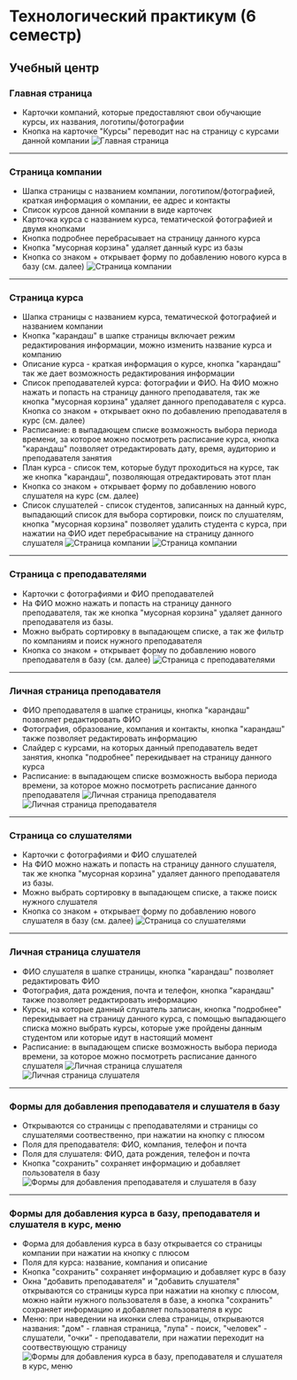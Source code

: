 # Технологический практикум (6 семестр)
## Учебный центр

### Главная страница
* Карточки компаний, которые предоставляют свои обучающие курсы, их названия, логотипы/фотографии
* Кнопка на карточке "Курсы" переводит нас на страницу с курсами данной компании
![Главная страница](main.jpg)
---
### Страница компании
* Шапка страницы с названием компании, логотипом/фотографией, краткая информация о компании, ее адрес и контакты
* Список курсов данной компании в виде карточек
* Карточка курса с названием курса, тематической фотографией и двумя кнопками
* Кнопка подробнее перебрасывает на страницу данного курса
* Кнопка "мусорная корзина" удаляет данный курс из базы
* Кнопка со знаком + открывает форму по добавлению нового курса в базу (см. далее)
![Страница компании](company.jpg)
---
### Страница курса
* Шапка страницы с названием курса, тематической фотографией и названием компании
* Кнопка "карандаш" в шапке страницы включает режим редактирования информации, можно изменить название курса и компанию
* Описание курса - краткая информация о курсе, кнопка "карандаш" так же дает возможность редактирования информации
* Список преподавателей курса: фотографии и ФИО. На ФИО можно нажать и попасть на страницу данного преподавателя, так же кнопка "мусорная корзина" удаляет данного преподавателя с курса. Кнопка со знаком + открывает окно по добавлению преподавателя в курс (см. далее)
* Расписание: в выпадающем списке возможность выбора периода времени, за которое можно посмотреть расписание курса, кнопка "карандаш" позволяет отредактировать дату, время, аудиторию и преподавателя занятия
* План курса - список тем, которые будут проходиться на курсе, так же кнопка "карандаш", позволяющая отредактировать этот план
* Кнопка со знаком + открывает форму по добавлению нового слушателя на курс (см. далее)
* Список слушателей - список студентов, записанных на данный курс, выпадающий список для выбора сортировки, поиск по слушателям, кнопка "мусорная корзина" позволяет удалить студента с курса, при нажатии на ФИО идет перебрасывание на страницу данного слушателя
![Страница компании](course.jpg)
![Страница компании](course2.jpg)
---
### Страница с преподавателями
* Карточки с фотографиями и ФИО преподавателей
* На ФИО можно нажать и попасть на страницу данного преподавателя, так же кнопка "мусорная корзина" удаляет данного преподавателя из базы.
* Можно выбрать сортировку в выпадающем списке, а так же фильтр по компаниям и поиск нужного преподавателя
* Кнопка со знаком + открывает форму по добавлению нового преподавателя в базу (см. далее)
![Страница с преподавателями](teachers.jpg)
---
### Личная страница преподавателя
* ФИО преподавателя в шапке страницы, кнопка "карандаш" позволяет редактировать ФИО
* Фотография, образование, компания и контакты, кнопка "карандаш" также позволяет редактировать информацию
* Слайдер с курсами, на которых данный преподаватель ведет занятия, кнопка "подробнее" перекидывает на страницу данного курса
* Расписание: в выпадающем списке возможность выбора периода времени, за которое можно посмотреть расписание данного преподавателя
![Личная страница преподавателя](teacher.jpg)
![Личная страница преподавателя](teacher2.jpg)
---
### Страница со слушателями
* Карточки с фотографиями и ФИО слушателей
* На ФИО можно нажать и попасть на страницу данного слушателя, так же кнопка "мусорная корзина" удаляет данного преподавателя из базы.
* Можно выбрать сортировку в выпадающем списке, а также поиск нужного слушателя
* Кнопка со знаком + открывает форму по добавлению нового слушателя в базу (см. далее)
![Страница со слушателями](students.jpg)
---
### Личная страница слушателя
* ФИО слушателя в шапке страницы, кнопка "карандаш" позволяет редактировать ФИО
* Фотография, дата рождения, почта и телефон, кнопка "карандаш" также позволяет редактировать информацию
* Курсы, на которые данный слушатель записан, кнопка "подробнее" перекидывает на страницу данного курса, с помощью выпадающего списка можно выбрать курсы, которые уже пройдены данным студентом или которые идут в настоящий момент
* Расписание: в выпадающем списке возможность выбора периода времени, за которое можно посмотреть расписание данного слушателя
![Личная страница слушателя](student.jpg)
![Личная страница слушателя](student2.jpg)
---
### Формы для добавления преподавателя и слушателя в базу
* Открываются со страницы с преподавателями и страницы со слушателями соотвественно, при нажатии на кнопку с плюсом
* Поля для преподавателя: ФИО, компания, телефон и почта
* Поля для слушателя: ФИО, дата рождения, телефон и почта
* Кнопка "сохранить" сохраняет информацию и добавляет пользователя в базу
![Формы для добавления преподавателя и слушателя в базу](forms.jpg)
---
### Формы для добавления курса в базу, преподавателя и слушателя в курс, меню
* Форма для добавления курса в базу открывается со страницы компании при нажатии на кнопку с плюсом
* Поля для курса: название, компания и описание
* Кнопка "сохранить" сохраняет информацию и добавляет курс в базу
* Окна "добавить преподавателя" и "добавить слушателя" открываются со страницы курса при нажатии на кнопку с плюсом, можно найти нужного пользователя в базе, а кнопка "сохранить" сохраняет информацию и добавляет пользователя в курс
* Меню: при наведении на иконки слева страницы, открываются названия: "дом" - главная страница, "лупа" - поиск, "человек" - слушатели, "очки" - преподаватели, при нажатии переходит на соотвествующую страницу
![Формы для добавления курса в базу, преподавателя и слушателя в курс, меню](forms2.jpg)